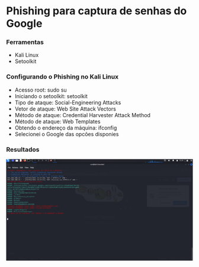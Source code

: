 # Phishing para captura de senhas do Google

### Ferramentas 
  - Kali Linux
  - Setoolkit
### Configurando o Phishing no Kali Linux
  - Acesso root: sudo su
  - Iniciando o setoolkit: setoolkit
  - Tipo de ataque: Social-Engineering Attacks
  - Vetor de ataque: Web Site Attack Vectors
  - Método de ataque: Credential Harvester Attack Method 
  - Método de ataque: Web Templates
  - Obtendo o endereço da máquina: ifconfig
  - Selecionei o Google das opcões disponies
### Resultados

![Alt text](https://github.com/Hadryanpaulo/-cibersecurity-desafio-dio-phishing/blob/main/Password-Google.png)
